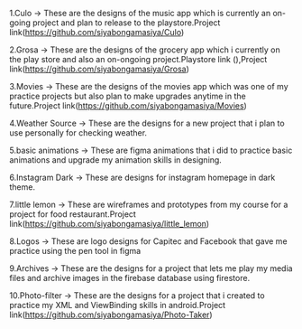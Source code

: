 1.Culo -> These are the designs of the music app which is currently an on-going project and plan to release to the playstore.Project link(https://github.com/siyabongamasiya/Culo)

2.Grosa -> These are the designs of the grocery app which i currently on the play store and also an on-ongoing project.Playstore link (),Project link(https://github.com/siyabongamasiya/Grosa)

3.Movies -> These are the designs of the movies app which was one of my practice projects but also plan to make upgrades anytime in the future.Project link(https://github.com/siyabongamasiya/Movies)

4.Weather Source -> These are the designs for a new project that i plan to use personally for checking weather.

5.basic animations -> These are figma animations that i did to practice basic animations and upgrade my animation skills in designing.

6.Instagram Dark -> These are designs for instagram homepage in dark theme.

7.little lemon -> These are wireframes and prototypes from my course for a project for food restaurant.Project link(https://github.com/siyabongamasiya/little_lemon)

8.Logos -> These are logo designs for Capitec and Facebook that gave me practice using the pen tool in figma

9.Archives -> These are the designs for a project that lets me play my media files and archive images in the firebase database using firestore.

10.Photo-filter -> These are the designs for a project that i created to practice my XML and ViewBinding skills in android.Project link(https://github.com/siyabongamasiya/Photo-Taker)
